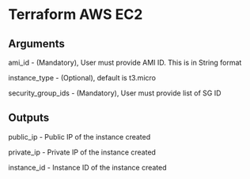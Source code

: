 # Terraform AWS EC2


## Arguments


ami_id - (Mandatory), User must provide AMI ID. This is in String format

instance_type - (Optional), default is t3.micro

security_group_ids - (Mandatory), User must provide list of SG ID


## Outputs

public_ip - Public IP of the instance created

private_ip - Private IP of the instance created

instance_id - Instance ID of the instance created